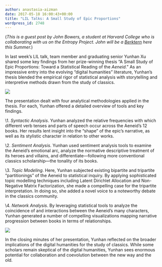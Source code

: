 ```yaml
---
author: anastasia-aizman
date: 2017-05-18 16:00:43+00:00
title: "LIL Talks: A Small Study of Epic Proportions"
wordpress_id: 2748
---
```


(_This is a guest post by John Bowers, a student at Harvard College who is collaborating with us on the Entropy Project. John will be a [Berktern](https://cyber.harvard.edu/getinvolved/internships) here this Summer._)

In last week’s LIL talk, team member and graduating senior Yunhan Xu shared some key findings from her prize-winning thesis “A Small Study of Epic Proportions: Toward a Statistical Reading of the _Aeneid_.” As an impressive entry into the evolving “digital humanities” literature, Yunhan’s thesis blended the empirical rigor of statistical analysis with storytelling and interpretive methods drawn from the study of classics.

![](https://lil-blog-media.s3.amazonaws.com/580544E2-0F07-4B16-AE66-C020073BF4EB-768x576.jpg)

The presentation dealt with four analytical methodologies applied in the thesis. For each, Yunhan offered a detailed overview of tools and key findings.

\1. _Syntactic Analysis_. Yunhan analyzed the relative frequencies with which different verb tenses and parts of speech occur across the Aeneid’s 12 books. Her results lent insight into the “shape” of the epic’s narrative, as well as its stylistic character in relation to other works.

\2. _Sentiment Analysis_. Yunhan used sentiment analysis tools to examine the Aeneid’s emotional arc, analyze the normative descriptive treatment of its heroes and villains, and differentiate—following more conventional classics scholarship—the tonality of its books.

\3. _Topic Modeling_. Here, Yunhan subjected existing bipartite and tripartite “partitionings” of the Aeneid to statistical inquiry. By applying sophisticated topic modelling techniques including Latent Dirichlet Allocation and Non-Negative Matrix Factorization, she made a compelling case for the tripartite interpretation. In doing so, she added a novel voice to a noteworthy debate in the classics community.

\4. _Network Analysis_. By leveraging statistical tools to analyze the coincidence of and interactions between the Aeneid’s many characters, Yunhan generated a number of compelling visualizations mapping narrative progression between books in terms of relationships.

![](https://lil-blog-media.s3.amazonaws.com/big.gif)

In the closing minutes of her presentation, Yunhan reflected on the broader implications of the digital humanities for the study of classics. While some scholars remain skeptical of the digital humanities, Yunhan sees enormous potential for collaboration and coevolution between the new way and the old.
